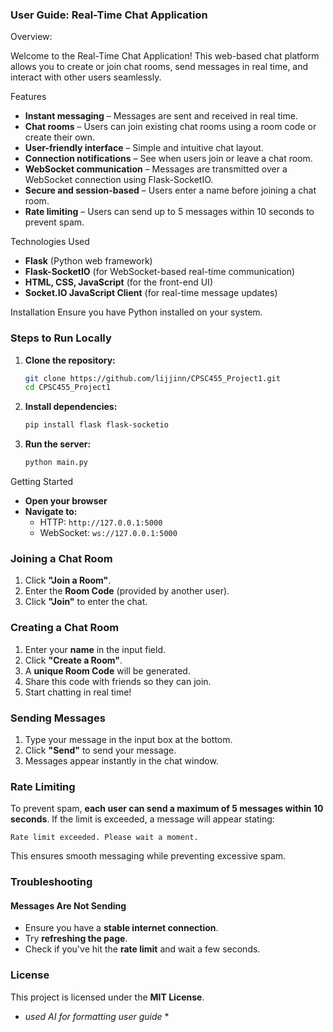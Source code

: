 ### User Guide: Real-Time Chat Application

Overview: 

Welcome to the Real-Time Chat Application! This web-based chat platform allows you to create or join chat rooms, send messages in real time, and interact with other users seamlessly.


Features
- **Instant messaging** – Messages are sent and received in real time.
- **Chat rooms** – Users can join existing chat rooms using a room code or create their own.
- **User-friendly interface** – Simple and intuitive chat layout.
- **Connection notifications** – See when users join or leave a chat room.
- **WebSocket communication** – Messages are transmitted over a WebSocket connection using Flask-SocketIO.
- **Secure and session-based** – Users enter a name before joining a chat room.
- **Rate limiting** – Users can send up to 5 messages within 10 seconds to prevent spam.

Technologies Used
- **Flask** (Python web framework)
- **Flask-SocketIO** (for WebSocket-based real-time communication)
- **HTML, CSS, JavaScript** (for the front-end UI)
- **Socket.IO JavaScript Client** (for real-time message updates)

Installation
Ensure you have Python installed on your system.

### Steps to Run Locally
1. **Clone the repository:**
   ```bash
   git clone https://github.com/lijjinn/CPSC455_Project1.git
   cd CPSC455_Project1
   ```
2. **Install dependencies:**
   ```bash
   pip install flask flask-socketio
   ```
3. **Run the server:**
   ```bash
   python main.py
   ```

Getting Started
- **Open your browser**
- **Navigate to:**  
  - HTTP: `http://127.0.0.1:5000`  
  - WebSocket: `ws://127.0.0.1:5000`

### Joining a Chat Room
1. Click **"Join a Room"**.
2. Enter the **Room Code** (provided by another user).
3. Click **"Join"** to enter the chat.

### Creating a Chat Room
1. Enter your **name** in the input field.
2. Click **"Create a Room"**.
3. A **unique Room Code** will be generated.
4. Share this code with friends so they can join.
5. Start chatting in real time!

### Sending Messages
1. Type your message in the input box at the bottom.
2. Click **"Send"** to send your message.
3. Messages appear instantly in the chat window.

### Rate Limiting 
To prevent spam, **each user can send a maximum of 5 messages within 10 seconds**. If the limit is exceeded, a message will appear stating:
```
Rate limit exceeded. Please wait a moment.
```
This ensures smooth messaging while preventing excessive spam.

### Troubleshooting
#### Messages Are Not Sending
- Ensure you have a **stable internet connection**.
- Try **refreshing the page**.
- Check if you've hit the **rate limit** and wait a few seconds.

### License
This project is licensed under the **MIT License**.

* *used AI for formatting user guide* *
